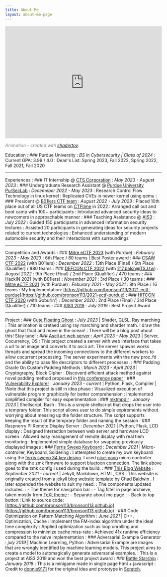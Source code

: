 ```yaml
---
title: About Me
layout: about-me-page
---
```


<iframe width="100%" height="360" frameborder="0" src="https://www.shadertoy.com/embed/cdBcWV?gui=false&paused=false&muted=false" allowfullscreen></iframe>

<span style="color:grey">*Animation - created with [shadertoy](https://www.shadertoy.com/view/cdBcWV)*</span>.




Education
: ### Purdue University
: *BS in Cybersecurity \| Class of 2024*
: Current GPA: 3.99 / 4.0
: Dean's List: Spring 2023, Fall 2022, Spring 2022, Fall 2021, Fall 2020

---

Experiences
: ### IT Internship @ [CTS Corporation](https://www.ctscorp.com/)
: *May 2023 - August 2023*
: ### Undergraduate Research Assistant @ [Purdue University PurSecLab](https://pursec.cs.purdue.edu/)
: *Decemeber 2022 - May 2023*
: Research Control Flow Technology in linux kernel 
: Replicated CVEs in newer kernel using qemu
: ### President @ [B01lers CTF team](https://b01lers.com/)
: *August 2022 - July 2023*
: Placed 10th place out of all US CTF teams on [CTFtime](https://ctftime.org/team/11464) in 2022
: Arranged call out and boot camp with 100+ participants
: Introduced advanced security ideas to newcomers in approachable manner
: ### Teaching Assistance @ [AIS3](https://ais3.org/)
: *July 2022*
: Guided 150 participants in advanced information security lectures
: Assisted 20 participants in generating ideas for security projects related to current technologies
: Enhanced understanding of modern automobile security and their interactions with surroundings


---

Competition and Awards
: ### [Mitre eCTF 2023](https://ectf.mitre.org/) (with Purdue)
: *Feburary 2023 - May 2023*
: 6th Place /  80 teams \| Best Poster award
: ### [CSAW CTF 2022](https://www.csaw.io/ctf) (with B01lers)
: *December 2022*
: 13th Place (Final) / 6th Place (Qualifier) / 880 teams
: ### [DEFCON CTF 2022](https://defcon.org/)  (with 217.balsn@TSJ.tw) 
: *August 2022* 
: 9th Place (Final) / 2nd Place (Qualifier) / 470 teams
: ### HackIN 2021 (with B01lers)
: *November 2021*
: 3rd Place / 30 teams
: ### [Mitre eCTF 2021](https://ectf.mitre.org/) (with Purdue)
: *Feburary 2021 - May 2021*
: 8th Place /  16 teams 
: My Implementation: [https://github.com/bronson113/2021-ectf-purdue](https://github.com/bronson113/2021-ectf-purdue)
: ### [HITCON CTF 2020](https://ctf.hitcon.org)  (with Goburin\') 
: *December 2020* 
: 2nd Place (Final) / 3rd Place (Qualifier) / 710 teams
: ### [AIS3 2019](https://ais3.org/)
: *July 2019*
: Best Project Award


---


Project
: ### [Cute Floating Ghost](https://www.shadertoy.com/view/cdSBWV)
: *July 2023* \| Shader, GLSL, Ray marching
: This animation is cretaed using ray marching and sharder math. I draw the ghost that float and move in the ocean!
: There will be a blog post about this! Stay tune!
: ### [Ascii art web server](https://github.com/bronson113/ascii_art_web_server)
: *April 2023 - May 2023* \| Server, Cocurrency, OS 
: This project created a server with web interface that takes a url to an image and converts it to ascii art. The server spawns works threads and spread the incoming connections to the different workers to allow cocurrent processing. The server experiments with the new proc_fd and the ability to pass file descriptors to different processes. 
: ### Padding Oracle On Custom Padding Methods
: *March 2023 - April 2023*  \| Cryptography, Block Cipher
: Discoverd efficient attack method against novel padding method proposed in [this conference paper](https://link.springer.com/chapter/10.1007/978-3-319-30840-1_21)
: ### [Vulnerability Explorer](https://github.com/bronson113/vuln_visualizer)
: *January 2023 - current*   \|  Python, Flask, Compiler \| !Note that this project is still in idea phase 
: Visualized execution of vulnerable program graphically for better comprehension
: Implemented simplified compiler for easy experimentation
: ### [mktmpdir](https://github.com/bronson113/mktmpdir)
: *January 2023* \| Shellscript, Bash
: This is a simple shellscript that drops the user into a temprary folder. This script allows user to do simple expirements without worrying about messing up the folder structure. The script supports keeping the result of the temprary folder and naming the session
: ### Raspnerry PI Remote Display Server
: *December 2021* \| Python, Flask, LCD display
: Designed Interaction between web server and hardware LCD screen
: Allowed easy management of remote display with real tiem monitoring
: Implemented simple database for swapping previously displayed images
: ### [Ferris Sweep Keyboard](https://github.com/bronson113/zmk-config)
: *December 2021* \| Micro-controller, Keyboard, Soldering
: I attempted to create my own keyboard using the [ferris sweep 34 key design](https://github.com/davidphilipbarr/Sweep). I used [nice-nano](https://nicekeyboards.com/nice-nano/) micro controller along with the zmk firmware to support bluetoon connection. The link above goes to the zmk config I used during the build.
: ### [This Blog Website](/)
: *September 2021 - current* \| Jekyll, Markdown, HTML, CSS
: This website is originally created from a [jekyll blog website template](https://chadbaldwin.net/2021/03/14/how-to-build-a-sql-blog.html) by [Chad Baldwin ](https://github.com/chadbaldwin). I later expended the website to suit my need. 
: The components updated includes:
: - The theme for navigation bar
: - Tag filter in page archieve, taken mostly from [TeXt theme](https://github.com/kitian616/jekyll-TeXt-theme)
: - Separate about me page
: - Back to top button
: Link to source code: [https://github.com/bronson113/bronson113.github.io](https://github.com/bronson113/bronson113.github.io)
: ### Code Optimization on Pattern Matching Algorithm
: *June 2021* \| C++, Optimization, Cache
: Implement the FM-index algorithm under the ideal time complexity
: Applied optimization such as loop unrolling and compression to minimize cache miss-rate
: Achieved 41x runtime efficiency compared to the naive implementation
: ### Adversarial Example Generator
: *july 2019* \| Machine Learning, Python
: Adversarial Example are images that are wrongly identified by machine learning models. This project aims to create a model to automagically generate adversarial examples. 
: This is a project at AIS3 2019 and won the best project award
: ### [Battle Starship](https://bronson113.github.io/battlestarship/)
:  *January 2018*
: This is a minigame made in single page html + javascript
: Credit to [donnie9171](https://scratch.mit.edu/users/donnie9171/) for the original idea and prototype in [Scratch](https://scratch.mit.edu/projects/160599153/).
